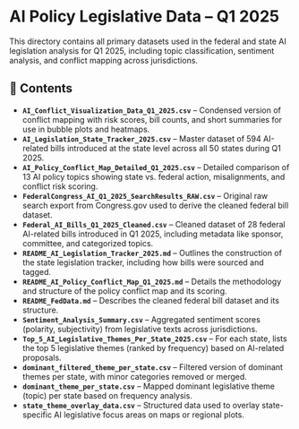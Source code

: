 # AI Policy Legislative Data – Q1 2025

This directory contains all primary datasets used in the federal and state AI legislation analysis for Q1 2025, including topic classification, sentiment analysis, and conflict mapping across jurisdictions.

## 📁 Contents

- **`AI_Conflict_Visualization_Data_Q1_2025.csv`** – Condensed version of conflict mapping with risk scores, bill counts, and short summaries for use in bubble plots and heatmaps.
- **`AI_Legislation_State_Tracker_2025.csv`** – Master dataset of 594 AI-related bills introduced at the state level across all 50 states during Q1 2025.
- **`AI_Policy_Conflict_Map_Detailed_Q1_2025.csv`** – Detailed comparison of 13 AI policy topics showing state vs. federal action, misalignments, and conflict risk scoring.
- **`FederalCongress_AI_Q1_2025_SearchResults_RAW.csv`** – Original raw search export from Congress.gov used to derive the cleaned federal bill dataset.
- **`Federal_AI_Bills_Q1_2025_Cleaned.csv`** – Cleaned dataset of 28 federal AI-related bills introduced in Q1 2025, including metadata like sponsor, committee, and categorized topics.
- **`README_AI_Legislation_Tracker_2025.md`** – Outlines the construction of the state legislation tracker, including how bills were sourced and tagged.
- **`README_AI_Policy_Conflict_Map_Q1_2025.md`** – Details the methodology and structure of the policy conflict map and its scoring.
- **`README_FedData.md`** – Describes the cleaned federal bill dataset and its structure.
- **`Sentiment_Analysis_Summary.csv`** – Aggregated sentiment scores (polarity, subjectivity) from legislative texts across jurisdictions.
- **`Top_5_AI_Legislative_Themes_Per_State_2025.csv`** – For each state, lists the top 5 legislative themes (ranked by frequency) based on AI-related proposals.
- **`dominant_filtered_theme_per_state.csv`** – Filtered version of dominant themes per state, with minor categories removed or merged.
- **`dominant_theme_per_state.csv`** – Mapped dominant legislative theme (topic) per state based on frequency analysis.
- **`state_theme_overlay_data.csv`** – Structured data used to overlay state-specific AI legislative focus areas on maps or regional plots.
